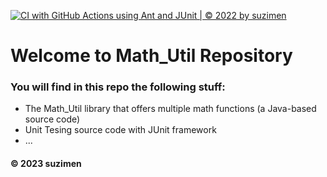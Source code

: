 [![CI with GitHub Actions using Ant and JUnit | © 2022 by suzimen](https://github.com/suzimen/math-util/actions/workflows/ci-junit.yml/badge.svg)](https://github.com/suzimen/math-util/actions/workflows/ci-junit.yml)

# Welcome to Math_Util Repository
### You will find in this repo the following stuff:
* The Math_Util library that offers multiple math functions (a Java-based source code)
* Unit Tesing source code with JUnit framework
* ...


#### © 2023 suzimen